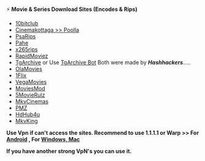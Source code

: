 ⚡️ **Movie & Series Download Sites (Encodes & Rips)**

- [10bitclub](https://10bitclub.tech)
- [Cinemakottaga >> Poolla](https://poolla.one)
- [PsaRips](https://psa.wf)
- [Pahe](https://pahe.ink)
- [x265rips](http://x265rips.xyz)
- [RapidMoviez](http://rapidmoviez.cr)
- [TgArchive](http://tgarchive.eu.org) or Use [TgArchive Bot](https://telegram.me/TgarchiveeuorgBot) Both were made by <b><i>Hashhackers</i></b>.....
- [OlaMovies](https://olamovies.hair)
- [1Flix](https://1flix.to/)
- [VegaMovies](https://vegamovies.li/)
- [MoviesMod](https://moviesmod.bet)
- [5MovieRulz](https://www.5movierulz.skin/)
- [MkvCinemas](http://Mkvcinemas.wales/)
- [PMZ](https://privatemoviez.beauty/)
- [HdHub4u](https://hdhublist.com/)
- [MkvKing](https://mkvking.com/)




<b> Use Vpn if can't access the sites. Recommend to use 1.1.1.1 or Warp >> For [Android](https://play.google.com/store/apps/details?id=com.cloudflare.onedotonedotonedotone) , For [Windows, Mac](https://developers.cloudflare.com/cloudflare-one/connections/connect-devices/warp/download-warp/) </b>

<b> If you have another strong VpN's you can use it. </b>
